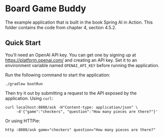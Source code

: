 # Board Game Buddy

The example application that is built in the book Spring AI in Action. This
folder contains the code from chapter 4, section 4.5.2.

## Quick Start
You'll need an OpenAI API key. You can get one by signing up at
https://platform.openai.com/ and creating an API key. Set it to an environment
variable named `OPENAI_API_KEY` before running the application.

Run the following command to start the application:

```shell
./gradlew bootRun
```

Then try it out by submitting a request to the API exposed by the application.
Using `curl`:

```shell
curl localhost:8080/ask -H"Content-type: application/json" \
     -d'{"game":"checkers", "question":"How many pieces are there?"}'
```

Or using HTTPie:

```shell
http :8080/ask game="checkers" question="How many pieces are there?"
```
